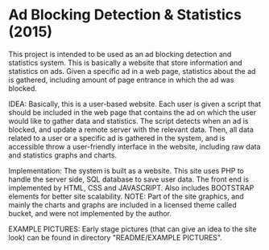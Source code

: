 # Ad Blocking Detection & Statistics (2015)

This project is intended to be used as an ad blocking detection and statistics system.
This is basically a website that store information and statistics on ads. Given a specific ad in a web page, statistics about the ad is gathered, including amount of page entrance in which the ad was blocked.

IDEA: 
Basically, this is a user-based website. Each user is given a script that should be included in the web page that contains the ad on which the user would like to gather data and statistics. The script detects when an ad is blocked, and update a remote server with the relevant data. Then, all data related to a user or a specific ad is gathered in the system, and is accessible throw a user-friendly interface in the website, including raw data and statistics graphs and charts.

Implementation:
The system is built as a website.
This site uses PHP to handle the server side, SQL database to save user data.
The front end is implemented by HTML, CSS and JAVASCRIPT. Also includes BOOTSTRAP elements for better site scalability.
NOTE: Part of the site graphics, and mainly the charts and graphs are  included in a licensed theme called bucket, and were not implemented by the author.

EXAMPLE PICTURES:
Early stage pictures (that can give an idea to the site look) can be found in directory "README/EXAMPLE PICTURES".
